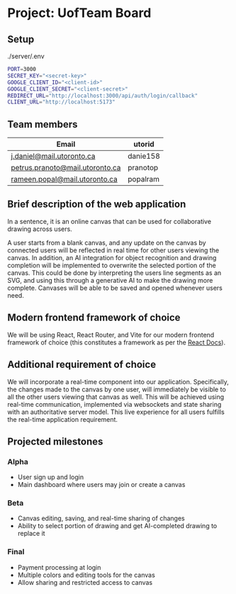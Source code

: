 # Project: UofTeam Board

## Setup

./server/.env
```Bash
PORT=3000
SECRET_KEY="<secret-key>"
GOOGLE_CLIENT_ID="<client-id>"
GOOGLE_CLIENT_SECRET="<client-secret>"
REDIRECT_URL="http://localhost:3000/api/auth/login/callback"
CLIENT_URL="http://localhost:5173"
```

## Team members

| Email                           | utorid   |
| ------------------------------- | -------- |
| j.daniel@mail.utoronto.ca       | danie158 |
| petrus.pranoto@mail.utoronto.ca | pranotop |
| rameen.popal@mail.utoronto.ca   | popalram |

## Brief description of the web application

In a sentence, it is an online canvas that can be used for collaborative drawing across users.

A user starts from a blank canvas, and any update on the canvas by connected users will be reflected in real time for other users viewing the canvas. In addition, an AI integration for object recognition and drawing completion will be implemented to overwrite the selected portion of the canvas. This could be done by interpreting the users line segments as an SVG, and using this through a generative AI to make the drawing more complete. Canvases will be able to be saved and opened whenever users need.

## Modern frontend framework of choice

We will be using React, React Router, and Vite for our modern frontend framework of choice (this constitutes a framework as per the [React Docs](https://react.dev/learn/creating-a-react-app#react-router-v7)).

## Additional requirement of choice

We will incorporate a real-time component into our application. Specifically, the changes made to the canvas by one user, will immediately be visible to all the other users viewing that canvas as well. This will be achieved using real-time communication, implemented via websockets and state sharing with an authoritative server model. This live experience for all users fulfills the real-time application requirement.

## Projected milestones

### Alpha

- User sign up and login
- Main dashboard where users may join or create a canvas

### Beta

- Canvas editing, saving, and real-time sharing of changes
- Ability to select portion of drawing and get AI-completed drawing to replace it

### Final

- Payment processing at login
- Multiple colors and editing tools for the canvas
- Allow sharing and restricted access to canvas
